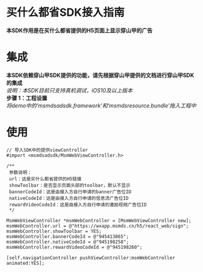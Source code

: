 # 买什么都省SDK接入指南
**本SDK作用是在买什么都省提供的H5页面上显示穿山甲的广告** 

# 集成
**本SDK依赖穿山甲SDK提供的功能，请先根据穿山甲提供的文档进行穿山甲SDK的集成**    
*说明：本SDK目前只支持真机调试，iOS10及以上版本*    
**步骤 1：工程设置**    
*将demo中的‘msmdsadsdk.framework’和‘msmdsresource.bundle’拖入工程中*   
 
# 使用    
```
// 导入SDK中的提供viewController
#import <msmdsadsdk/MsmWebViewController.h>

/**
 参数说明：
 url：这是买什么都省提供的H5链接
 showToolbar：是否显示页面头部的toolbar，默认不显示
 bannerCodeId：这是由接入方自行申请的banner广告位ID
 nativeCodeId：这是由接入方自行申请的信息流广告位ID
 rewardVideoCodeId：这是由接入方自行申请的激励视频广告位ID
 */

MsmWebViewController *msmWebController = [MsmWebViewController new];
msmWebController.url = @"https://wxapp.msmds.cn/h5/react_web/sign";
msmWebController.showToolbar = YES;
msmWebController.bannerCodeId = @"945413865";
msmWebController.nativeCodeId = @"945198258";
msmWebController.rewardVideoCodeId = @"945198260";
    
[self.navigationController pushViewController:msmWebController animated:YES];
```

